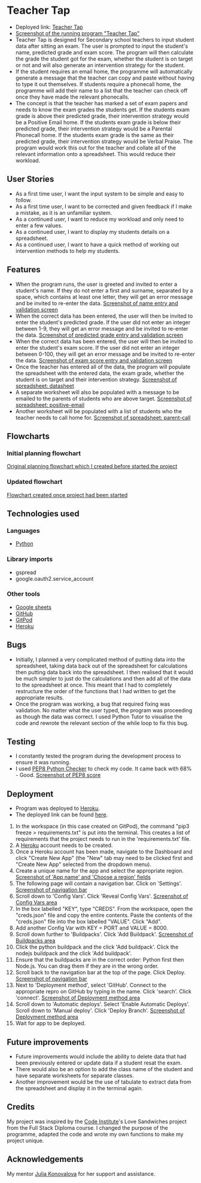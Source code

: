 # Teacher Tap
- Deployed link: [Teacher Tap](https://teacher-tap-0d3c391f8f6b.herokuapp.com/)
- [Screenshot of the running program "Teacher Tap"](assets/images/teacher-tap.png)
- Teacher Tap is designed for Secondary school teachers to input student data after sitting an exam. The user is prompted to input the student's name, predicted grade and exam score. The program will then calculate the grade the student got for the exam, whether the student is on target or not and will also generate an intervention strategy for the student. 
- If the student requires an email home, the programme will automatically generate a message that the teacher can copy and paste without having to type it out themselves. If students require a phonecall home, the programme will add their name to a list that the teacher can check off once they have made the relevant phonecalls.
- The concept is that the teacher has marked a set of exam papers and needs to know the exam grades the students get. If the students exam grade is above their predicted grade, their intervention strategy would be a Positive Email home. If the students exam grade is below their predicted grade, their intervention strategy would be a Parental Phonecall home. If the students exam grade is the same as their predicted grade, their intervention strategy would be Verbal Praise. The program would work this out for the teacher and collate all of the relevant information onto a spreadsheet. This would reduce their workload.

## User Stories
- As a first time user, I want the input system to be simple and easy to follow.
- As a first time user, I want to be corrected and given feedback if I make a mistake, as it is an unfamiliar system.
- As a continued user, I want to reduce my workload and only need to enter a few values. 
- As a continued user, I want to display my students details on a spreadsheet.
- As a continued user, I want to have a quick method of working out intervention methods to help my students. 

## Features
- When the program runs, the user is greeted and invited to enter a student's name. If they do not enter a first and surname, separated by a space, which contains at least one letter, they will get an error message and be invited to re-enter the data.
[Screenshot of name entry and validation screen](assets/images/name-validation.png)
- When the correct data has been entered, the user will then be invited to enter the student's predicted grade. If the user did not enter an integer between 1-9, they will get an error message and be invited to re-enter the data.
[Screenshot of predicted grade entry and validation screen](assets/images/predicted-validation.png)
- When the correct data has been entered, the user will then be invited to enter the student's exam score. If the user did not enter an integer between 0-100, they will get an error message and be invited to re-enter the data.
[Screenshot of exam score entry and validation screen](assets/images/score_validation.png)
- Once the teacher has entered all of the data, the program will populate the spreadsheet with the entered data, the exam grade, whether the student is on target and their intervention strategy.
[Screenshot of spreadsheet: datasheet](assets/images/datasheet.png)
- A separate worksheet will also be populated with a message to be emailed to the parents of students who are above target.
[Screenshot of spreadsheet: positive-email](assets/images/positive-email.png)
- Another worksheet will be populated with a list of students who the teacher needs to call home for.
[Screenshot of spreadsheet: parent-call](assets/images/parent-call.png)

## Flowcharts
### Initial planning flowchart
[Original planning flowchart which I created before started the project](assets/images/initial-flowchart.png)
### Updated flowchart 
[Flowchart created once project had been started](assets/images/updated-flowchart.png)

## Technologies used
### Languages
- [Python](https://www.python.org/doc/essays/blurb/)

### Library imports
- gspread 
- google.oauth2.service_account

### Other tools
- [Google sheets](https://www.google.co.uk/sheets/about/)
- [GitHub](https://github.com/)
- [GitPod](https://gitpod.io/)
- [Heroku](https://www.heroku.com/)

## Bugs
- Initially, I planned a very complicated method of putting data into the spreadsheet, taking data back out of the spreadsheet for calculations then putting data back into the spreadsheet. I then realised that it would be much simpler to just do the calculations and then add all of the data to the spreadsheet at once. This meant that I had to completely restructure the order of the functions that I had written to get the appropriate results. 
- Once the program was working, a bug that required fixing was validation. No matter what the user typed, the program was proceeding as though the data was correct. I used Python Tutor to visualise the code and rewrote the relevant section of the while loop to fix this bug.

## Testing
- I constantly tested the program during the development process to ensure it was running.
- I used [PEP8 Python Checker](https://www.pythonchecker.com/) to check my code. It came back with 68% - Good. [Screenshot of PEP8 score](assets/images/pep8.png)

## Deployment
- Program was deployed to [Heroku](https://www.heroku.com/).
- The deployed link can be found [here](https://teacher-tap-0d3c391f8f6b.herokuapp.com/).

1. In the workspace (in this case created on GitPod), the command "pip3 freeze > requirements.txt" is put into the terminal. This creates a list of requirements that the project needs to run in the 'requirements.txt' file.
2. A [Heroku](https://www.heroku.com/) account needs to be created.
3. Once a Heroku account has been made, navigate to the Dashboard and click "Create New App" (the "New" tab may need to be clicked first and  "Create New App" selected from the dropdown menu).
4. Create a unique name for the app and select the appropriate region.
[Screenshot of 'App name' and 'Choose a region' fields](assets/images/deploy1.png)
5. The following page will contain a navigation bar. Click on 'Settings'.
[Screenshot of navigation bar](assets/images/deploy2.png)
6. Scroll down to 'Config Vars'. Click 'Reveal Config Vars'.
[Screenshot of Config Vars area](assets/images/deploy3.png) 
7. In the box labelled "KEY", type "CREDS". From the workspace, open the "creds.json" file and copy the entire contents. Paste the contents of the "creds.json" file into the box labelled "VALUE". Click "Add". 
8. Add another Config Var with KEY = PORT and VALUE = 8000.
9. Scroll down further to 'Buildpacks'. Click 'Add Buildpack'.
[Screenshot of Buildpacks area](assets/images/deploy4.png)
10. Click the python buildpack and the click 'Add buildpack'. Click the nodejs buildpack and the click 'Add buildpack'.
11. Ensure that the buildpacks are in the correct order: Python first then Node.js. You can drag them if they are in the wrong order.
12. Scroll back to the navigation bar at the top of the page. Click Deploy.
[Screenshot of navigation bar](assets/images/deploy2.png)
13. Next to 'Deployment method', select 'GitHub'. Connect to the appropriate repro on GitHub by typing in the name. Click 'search'. Click 'connect'.
[Screenshot of Deployment method area](assets/images/deploy5.png)
14. Scroll down to 'Automatic deploys'. Select 'Enable Automatic Deploys'. Scroll down to 'Manual deploy'. Click 'Deploy Branch'.
[Screenshot of Deployment method area](assets/images/deploy6.png)
15. Wait for app to be deployed. 

## Future improvements
- Future improvements would include the ability to delete data that had been previously entered or update data if a student resat the exam. 
- There would also be an option to add the class name of the student and have separate worksheets for separate classes.
- Another improvement would be the use of tabulate to extract data from the spreadsheet and display it in the terminal again.  

## Credits

My project was inspired by the [Code Institute](https://codeinstitute.net/)'s Love Sandwiches project from the Full Stack Diploma course. I changed the purpose of the programme, adapted the code and wrote my own functions to make my project unique.

## Acknowledgements

My mentor [Julia Konovalova](https://github.com/IuliiaKonovalova) for her support and assistance. 